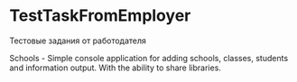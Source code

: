 # TestTaskFromEmployer
Тестовые задания от работодателя

Schools - Simple console application for adding schools, classes, students and information output. With the ability to share libraries.
